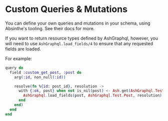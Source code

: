 # Custom Queries & Mutations

You can define your own queries and mutations in your schema,
using Absinthe's tooling. See their docs for more.

If you want to return resource types defined by AshGraphql, however,
you will need to use `AshGraphql.load_fields/4` to ensure that any
requested fields are loaded.

For example:

```elixir
query do
  field :custom_get_post, :post do
    arg(:id, non_null(:id))

    resolve(fn %{id: post_id}, resolution ->
      with {:ok, post} when not is_nil(post) <- Ash.get(AshGraphql.Test.Post, post_id) do
        AshGraphql.load_fields(post, AshGraphql.Test.Post, resolution)
      end
    end)
  end
end
```
